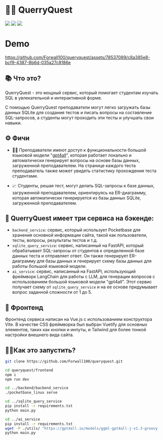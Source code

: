 # 🔎🤔 QuerryQuest
![](https://img.shields.io/badge/Python-3776AB?style=for-the-badge&logo=python&logoColor=white)
![](https://img.shields.io/badge/Vue.js-35495E?style=for-the-badge&logo=vue.js&logoColor=4FC08D)
![](https://img.shields.io/badge/Tailwind_CSS-38B2AC?style=for-the-badge&logo=tailwind-css&logoColor=white)
# Demo
https://github.com/Forwall100/queryquest/assets/78537089/c8a385e8-bcf9-4387-8b6d-035a27c8186e

## 📚 Что это?
QuerryQuest - это мощный сервис, который помогает студентам изучать SQL в увлекательной и интерактивной форме. 

С помощью QuerryQuest преподаватели могут легко загружать базы данных SQLite для создания тестов и писать вопросы на составление SQL-запросов, а студенты могут проходить эти тесты и улучшать свои навыки.

## ⚙️ Фичи
- 👨‍🏫 Преподаватели имеют доступ к функциональности большой языковой модели "[gpt4all](https://github.com/nomic-ai/gpt4all)", которая работает локально и автоматически генерирует вопросы на основе базы данных, загруженной преподавателем. На странице каждого теста преподаватель также может увидеть статистику прохождения теста студентами. 

- 📈 Студенты, решая тест, могут делать SQL-запросы к базе данных, загруженной преподавателем, ориентируясь на ER-диаграмму, которая автоматически генерируется из базы данных SQLite, загруженной преподавателем. 

## 🚀 QuerryQuest имеет три сервиса на бэкенде:
- `backend_service`: сервис, который использует Pocketbase для хранения основной информации сайта, такой как пользователи, тесты, вопросы, результаты тестов и т.д.
- `sqlite_query_service`: сервис, написанный на FastAPI, который обрабатывает SQL-запросы от студентов к определенной базе данных теста и отправляет ответ. Он также генерирует ER-диаграмму для базы данных и генерирует схему базы данных для работы большой языковой модели.
- `ai_service`: сервис, написанный на FastAPI, использующий фреймворк LangChain для работы с LLM, для генерации вопросов с использованием большой языковой модели "gpt4all". Этот сервис получает схему от `sqlite_query_service` и на ее основе придумывает вопрос заданной сложности от 1 до 5.

## 🎨 Фронтенд
Фронтенд сервиса написан на Vue.js с использованием конструктора Vite. В качестве CSS фреймворка был выбран Vuetify для основных элементов, таких как кнопки и инпуты, и Tailwind для более тонкой настройки внешнего вида сайта. 

## 🏃‍♂️Как это запустить?
```zsh
git clone https://github.com/Forwall100/queryquest.git
```

```zsh
cd queryquest/frontend
npm i
npm run dev
```

```zsh
cd ../backend/backend_service
./pocketbase_linux serve
```

```zsh
cd ../sqlite_query_service
pip install -r requirements.txt
python main.py
```

```zsh
cd ../ai_service
pip install -r requirements.txt
wget -P ./utils/ "https://gpt4all.io/models/ggml-gpt4all-j-v1.3-groovy.bin"
python main.py
```
